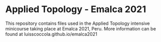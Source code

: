 # Applied Topology - Emalca 2021
This repository contains files used in the Applied Topology intensive minicourse taking place at Emalca 2021, Peru.
More information can be found at luisscoccola.github.io/emalca2021
